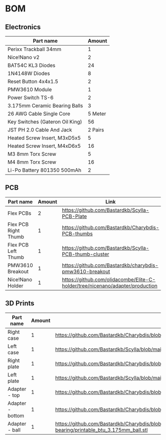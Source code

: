 # BOM

## Electronics

| Part name                       | Amount  |
| ------------------------------- | ------- |
| Perixx Trackball 34mm           | 1       |
| Nice!Nano v2                    | 2       |
| BAT54C KL3 Diodes               | 24      |
| 1N4148W Diodes                  | 8       |
| Reset Button 4x4x1.5            | 2       |
| PMW3610 Module                  | 1       |
| Power Switch TS-6               | 2       |
| 3.175mm Ceramic Bearing Balls   | 3       |
| 26 AWG Cable Single Core        | 5 Meter |
| Key Switches (Gateron Oil King) | 56      |
| JST PH 2.0 Cable And Jack       | 2 Pairs |
| Heated Screw Insert, M3xD5x5    | 5       |
| Heated Screw Insert, M4xD6x5    | 16      |
| M3 8mm Torx Screw               | 5       |
| M4 8mm Torx Screw               | 16      |
| Li-Po Battery 801350 500mAh     | 2       |

## PCB

| Part name            | Amount | Link                                                                          |
| -------------------- | ------ | ----------------------------------------------------------------------------- |
| Flex PCBs            | 2      | https://github.com/Bastardkb/Scylla-PCB-Plate                                 |
| Flex PCB Right Thumb | 1      | https://github.com/Bastardkb/Charybdis-PCB-thumbs                             |
| Flex PCB Left Thumb  | 1      | https://github.com/Bastardkb/Scylla-PCB-thumb-cluster                         |
| PMW3610 Breakout     | 1      | https://github.com/Bastardkb/charybdis-pmw3610-breakout                       |
| Nice!Nano Holder     | 1      | https://github.com/olidacombe/Elite-C-holder/tree/nicenano/adapter/production |

## 3D Prints

| Part name        | Amount | Link                                                                                                      |
| ---------------- | ------ | --------------------------------------------------------------------------------------------------------- |
| Right case       | 1      | https://github.com/Bastardkb/Charybdis/blob/main/files/4x6/MK2/charybdis_v4_247_right.stl                 |
| Left case        | 1      | https://github.com/Bastardkb/Scylla/blob/main/files/MK2/scylla_v3_36.stl                                  |
| Right plate      | 1      | https://github.com/Bastardkb/Charybdis/blob/main/files/4x6/MK2/charybdis_v4_247_plate_R.stl               |
| Left plate       | 1      | https://github.com/Bastardkb/Scylla/blob/main/files/MK2/scylla_v3_36_plate_left.stl                       |
| Adapter - top    | 1      | https://github.com/Bastardkb/Charybdis/blob/main/files/4x6/adapter_v4_v4_top.stl                          |
| Adapter - bottom | 1      | https://github.com/Bastardkb/Charybdis/blob/main/files/mods/btu/adapter_btu_bottom_v32.stl                |
| Adapter - ball   | 1      | https://github.com/Bastardkb/Charybdis/blob/main/files/mods/static-bearing/printable_btu_3.175mm_ball.stl |

